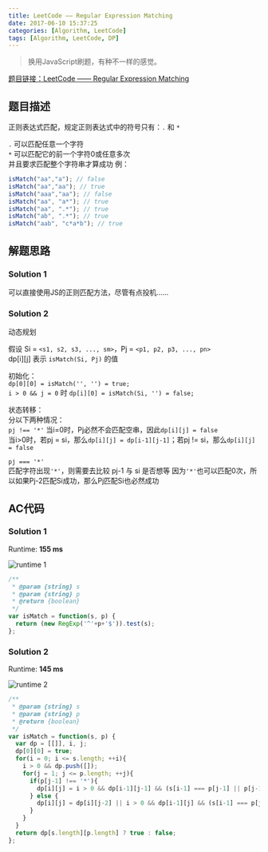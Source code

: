 ```yaml
---
title: LeetCode —— Regular Expression Matching
date: 2017-06-10 15:37:25
categories: [Algorithm, LeetCode]
tags: [Algorithm, LeetCode, DP]
---
```


> 换用JavaScript刷题，有种不一样的感觉。  

[题目链接：LeetCode —— Regular Expression Matching](https://leetcode.com/problems/regular-expression-matching/#/description)  

## 题目描述  

正则表达式匹配，规定正则表达式中的符号只有：`.` 和 `*`  

`.` 可以匹配任意一个字符  
`*` 可以匹配它的前一个字符0或任意多次  
并且要求匹配整个字符串才算成功  <!-- more -->
例：  
```javascript
isMatch("aa","a"); // false
isMatch("aa","aa"); // true
isMatch("aaa","aa"); // false
isMatch("aa", "a*"); // true
isMatch("aa", ".*"); // true
isMatch("ab", ".*"); // true
isMatch("aab", "c*a*b"); // true
```

## 解题思路  

### Solution 1  

可以直接使用JS的正则匹配方法，尽管有点投机……  

### Solution 2  

动态规划  

假设 Si = `<s1, s2, s3, ..., sm>`，Pj = `<p1, p2, p3, ..., pn>`  
dp[i][j] 表示 `isMatch(Si, Pj)` 的值  

初始化：  
`dp[0][0] = isMatch('', '') = true;`  
`i > 0 && j = 0` 时 `dp[i][0] = isMatch(Si, '') = false;`  

状态转移：  
分以下两种情况：  
`pj !== '*'`
当i=0时，Pj必然不会匹配空串，因此`dp[i][j] = false`  
当i>0时，若pj = si，那么`dp[i][j] = dp[i-1][j-1]`；若pj != si，那么`dp[i][j] = false`  

`pj === '*'`  
匹配字符出现`'*'`，则需要去比较 pj-1 与 si 是否想等
因为`'*'`也可以匹配0次，所以如果Pj-2匹配Si成功，那么Pj匹配Si也必然成功  

## AC代码  

### Solution 1

Runtime: **155 ms**  

![runtime 1](/posts_assets/leetcode_10_regular_expression_matching/runtime_1.jpeg)  

```javascript
/**
 * @param {string} s
 * @param {string} p
 * @return {boolean}
 */
var isMatch = function(s, p) {
  return (new RegExp('^'+p+'$')).test(s);
};
```

### Solution 2  

Runtime: **145 ms**  

![runtime 2](/posts_assets/leetcode_10_regular_expression_matching/runtime_2.jpeg)  

```javascript
/**
 * @param {string} s
 * @param {string} p
 * @return {boolean}
 */
var isMatch = function(s, p) {
  var dp = [[]], i, j;
  dp[0][0] = true;
  for(i = 0; i <= s.length; ++i){
    i > 0 && dp.push([]);
    for(j = 1; j <= p.length; ++j){
      if(p[j-1] !== '*'){
        dp[i][j] = i > 0 && dp[i-1][j-1] && (s[i-1] === p[j-1] || p[j-1] === '.');
      } else {
        dp[i][j] = dp[i][j-2] || i > 0 && dp[i-1][j] && (s[i-1] === p[j-2] || p[j-2] === '.');
      }
    }
  }
  return dp[s.length][p.length] ? true : false;
};
```
